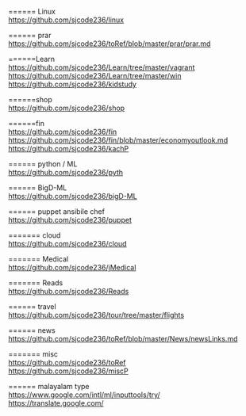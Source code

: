 

====== Linux     
https://github.com/sjcode236/linux     

====== prar     
https://github.com/sjcode236/toRef/blob/master/prar/prar.md  

======Learn      
https://github.com/sjcode236/Learn/tree/master/vagrant     
https://github.com/sjcode236/Learn/tree/master/win    
https://github.com/sjcode236/kidstudy



======shop     
https://github.com/sjcode236/shop     

======fin     
https://github.com/sjcode236/fin     
https://github.com/sjcode236/fin/blob/master/economyoutlook.md     
https://github.com/sjcode236/kachP    
   

====== python / ML     
https://github.com/sjcode236/pyth     

====== BigD-ML  
https://github.com/sjcode236/bigD-ML    

====== puppet ansibile chef      
https://github.com/sjcode236/puppet     

======= cloud     
https://github.com/sjcode236/cloud     

======= Medical     
https://github.com/sjcode236/jMedical     

======= Reads    
https://github.com/sjcode236/Reads    

====== travel     
https://github.com/sjcode236/tour/tree/master/flights     


======  news   
https://github.com/sjcode236/toRef/blob/master/News/newsLinks.md     

======= misc   
https://github.com/sjcode236/toRef       
https://github.com/sjcode236/miscP     


======  malayalam type     
https://www.google.com/intl/ml/inputtools/try/     
https://translate.google.com/       






